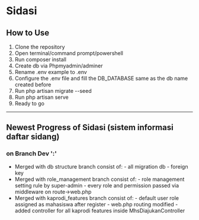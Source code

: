 # Sidasi

## How to Use

1. Clone the repository
2. Open terminal/command prompt/powershell
3. Run composer install
4. Create db via Phpmyadmin/adminer
5. Rename .env example to .env
6. Configure the .env file and fill the DB_DATABASE same as the db name created before
7. Run php artisan migrate --seed
8. Run php artisan serve
9. Ready to go

---

## Newest Progress of Sidasi (sistem informasi daftar sidang)

### on Branch Dev ':'

- Merged with db structure branch
    consist of:
      - all migration db
      - foreign key
- Merged with role_management branch
    consist of:
      - role management setting rule by super-admin
      - every role and permission passed via middleware on route->web.php
- Merged with kaprodi_features branch
    consist of:
      - default user role assigned as mahasiswa after register
      - web.php routing modified
      - added controller for all kaprodi features inside MhsDiajukanController
